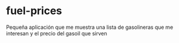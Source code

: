 # fuel-prices
Pequeña aplicación que me muestra una lista de gasolineras que me interesan y el precio del gasoil que sirven
